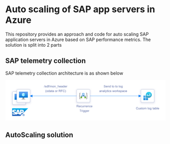 # Auto scaling of SAP app servers in Azure
This repository provides an approach and code for auto scaling SAP application servers in Azure based on SAP performance metrics.  The solution is split into 2 parts

## SAP telemetry collection

SAP telemetry collection architecture is as shown below

![sap telemetry](images/sap_telemetry.png)


## AutoScaling solution 

